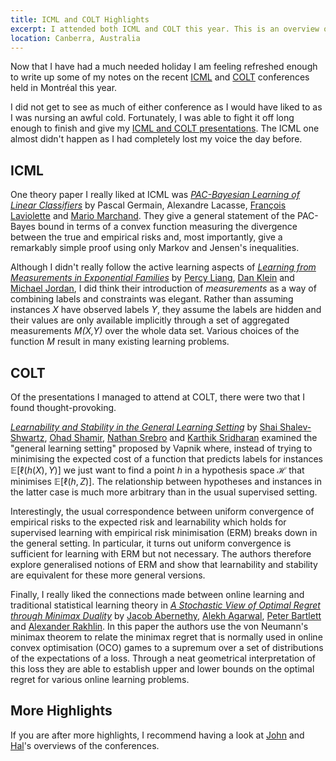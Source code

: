 ```yaml
---
title: ICML and COLT Highlights
excerpt: I attended both ICML and COLT this year. This is an overview of what I thought were the most interesting talks.
location: Canberra, Australia
---
```


Now that I have had a much needed holiday I am feeling refreshed enough to write up some of my notes on the recent [ICML][] and [COLT][] conferences held in Montréal this year.

[icml]: http://www.cs.mcgill.ca/~icml2009/
[colt]: http://www.cs.mcgill.ca/~colt2009/

I did not get to see as much of either conference as I would have liked to as I was nursing an awful cold. Fortunately, I was able to fight it off long enough to finish and give my [ICML and COLT presentations][mine]. The ICML one almost didn't happen as I had completely lost my voice the day before.

[mine]: /iem/generalised-pinsker-inequalities.html

ICML
----

One theory paper I really liked at ICML was _[PAC-Bayesian Learning of Linear Classifiers][pac-bayes]_ by Pascal Germain, Alexandre Lacasse, [François Laviolette][laviolette] and [Mario Marchand][marchand]. They give a general statement of the PAC-Bayes bound in terms of a convex function measuring the divergence between the true and empirical risks and, most importantly, give a remarkably simple proof using only Markov and Jensen's inequalities.

[pac-bayes]: http://conflate.net/icml/paper/2009/89
[laviolette]: http://www2.ift.ulaval.ca/~laviolette/
[marchand]: http://www2.ift.ulaval.ca/~mmarchand/

Although I didn't really follow the active learning aspects of _[Learning from Measurements in Exponential Families][measurements]_ by [Percy Liang][liang], [Dan Klein][klein] and [Michael Jordan][jordan], I did think their introduction of _measurements_ as a way of combining labels and constraints was elegant. Rather than assuming instances _X_ have observed labels _Y_, they assume the labels are hidden and their values are only available implicitly through a set of aggregated measurements _M(X,Y)_ over the whole data set. Various choices of the function _M_ result in many existing learning problems.

[measurements]: http://conflate.net/icml/paper/2009/393
[liang]: http://www.eecs.berkeley.edu/~pliang/
[jordan]: http://www.cs.berkeley.edu/~jordan
[klein]: http://www.cs.berkeley.edu/~klein

COLT
----
Of the presentations I managed to attend at COLT, there were two that I found thought-provoking. 

_[Learnability and Stability in the General Learning Setting][general-learning]_ by [Shai Shalev-Shwartz][shai], [Ohad Shamir][ohad], [Nathan Srebro][nati] and [Karthik Sridharan][karthik] examined the "general learning setting" proposed by Vapnik where, instead of trying to minimising the expected cost of a function that predicts labels for instances $\mathbb{E}[\ell(h(X), Y)]$ we just want to find a point $h$ in a hypothesis space $\mathcal{H}$ that minimises $\mathbb{E}[\ell(h, Z)]$. The relationship between hypotheses and instances in the latter case is much more arbitrary than in the usual supervised setting. 

Interestingly, the usual correspondence between uniform convergence of empirical risks to the expected risk and learnability which holds for supervised learning with empirical risk minimisation (ERM) breaks down in the general setting. In particular, it turns out uniform convergence is sufficient for learning with ERM but not necessary. The authors therefore explore generalised notions of ERM and show that learnability and stability are equivalent for these more general versions.

[general-learning]: http://ttic.uchicago.edu/~shai/papers/ShalevShamirSridharanSrebro2.pdf

[shai]: http://ttic.uchicago.edu/~shai/
[ohad]: http://www.cs.huji.ac.il/~ohads03/
[nati]: http://ttic.uchicago.edu/~nati/
[karthik]: http://ttic.uchicago.edu/~karthik/

Finally, I really liked the connections made between online learning and traditional statistical learning theory in _[A Stochastic View of Optimal Regret through Minimax Duality][minimax]_ by [Jacob Abernethy][abernethy], [Alekh Agarwal][agarwal], [Peter Bartlett][bartlett] and [Alexander Rakhlin][rakhlin]. In this paper the authors use the von Neumann's minimax theorem to relate the minimax regret that is normally used in online convex optimisation (OCO) games to a supremum over a set of distributions of the expectations of a loss. Through a neat geometrical interpretation of this loss they are able to establish upper and lower bounds on the optimal regret for various online learning problems.

[minimax]: http://arxiv.org/abs/0903.5328

[abernethy]: http://www.eecs.berkeley.edu/~jake/
[agarwal]: http://www.eecs.berkeley.edu/~alekh/
[bartlett]: http://www.stat.berkeley.edu/~bartlett/
[rakhlin]: http://www-stat.wharton.upenn.edu/~rakhlin/

More Highlights
---------------

If you are after more highlights, I recommend having a look at [John][] and [Hal][]'s overviews of the conferences.

[john]: http://hunch.net/?p=813
[hal]: http://nlpers.blogspot.com/2009/06/icmlcoltuai-2009-retrospective.html

